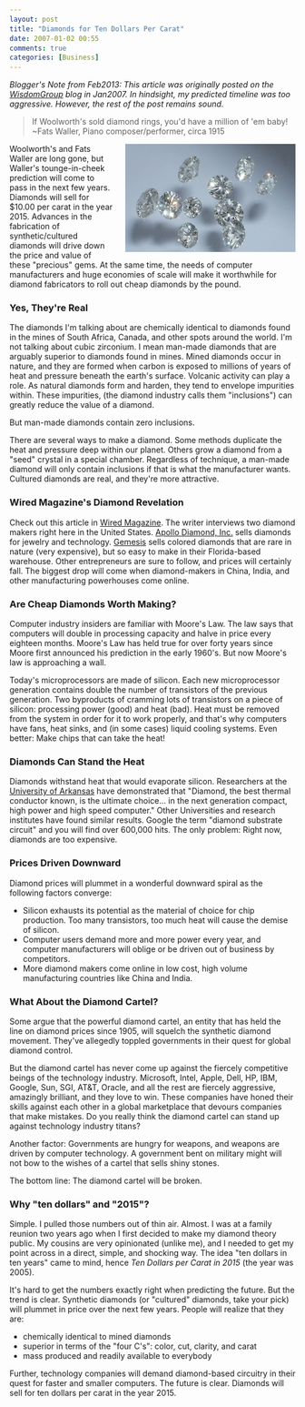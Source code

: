 ```yaml
---
layout: post
title: "Diamonds for Ten Dollars Per Carat"
date: 2007-01-02 00:55
comments: true
categories: [Business]
---
```

_Blogger's Note from Feb2013: This article was originally posted on the [WisdomGroup](http://wisdomgroup.com) blog in Jan2007. In hindsight, my predicted timeline was too aggressive. However, the rest of the post remains sound._

>If Woolworth's sold diamond rings, you'd have a million of 'em baby!<br/> ~Fats Waller, Piano composer/performer, circa 1915

<img style="margin-left:20px" src="/images/diamond.jpg" width="300" height="190" align="right" alt="Diamonds for Ten Dollars Per Carat" title="Diamonds for Ten Dollars Per Carat">

Woolworth's and Fats Waller are long gone, but Waller's tounge-in-cheek prediction will come to pass in the next few years. Diamonds will sell for $10.00 per carat in the year 2015. Advances in the fabrication of synthetic/cultured diamonds will drive down the price and value of these "precious" gems. At the same time, the needs of computer manufacturers and huge economies of scale will make it worthwhile for diamond fabricators to roll out cheap diamonds by the pound. 

<!--more-->

### Yes, They're Real

The diamonds I'm talking about are chemically identical to diamonds found in the mines of South Africa, Canada, and other spots around the world. I'm not talking about cubic zirconium. I mean man-made diamonds that are arguably superior to diamonds found in mines. Mined diamonds occur in nature, and they are formed when carbon is exposed to millions of years of heat and pressure beneath the earth's surface. Volcanic activity can play a role. As natural diamonds form and harden, they tend to envelope impurities within. These impurities, (the diamond industry calls them "inclusions") can greatly reduce the value of a diamond.

But man-made diamonds contain zero inclusions.

There are several ways to make a diamond. Some methods duplicate the heat and pressure deep within our planet. Others grow a diamond from a "seed" crystal in a special chamber. Regardless of technique, a man-made diamond will only contain inclusions if that is what the manufacturer wants. Cultured diamonds are real, and they're more attractive. 

### Wired Magazine's Diamond Revelation
Check out this article in [Wired Magazine](http://www.wired.com/wired/archive/11.09/diamond.html). The writer interviews two diamond makers right here in the United States. [Apollo Diamond, Inc.](http://en.wikipedia.org/wiki/Apollo_Diamond) sells diamonds for jewelry and technology. [Gemesis](http://www.gemesis.com) sells colored diamonds that are rare in nature (very expensive), but so easy to make in their Florida-based warehouse. Other entrepreneurs are sure to follow, and prices will certainly fall. The biggest drop will come when diamond-makers in China, India, and other manufacturing powerhouses come online.
 
### Are Cheap Diamonds Worth Making?
Computer industry insiders are familiar with Moore's Law. The law says that computers will double in processing capacity and halve in price every eighteen months. Moore's Law has held true for over forty years since Moore first announced his prediction in the early 1960's. But now Moore's law is approaching a wall.

Today's microprocessors are made of silicon. Each new microprocessor generation contains double the number of transistors of the previous generation. Two byproducts of cramming lots of transistors on a piece of silicon: processing power (good) and heat (bad). Heat must be removed from the system in order for it to work properly, and that's why computers have fans, heat sinks, and (in some cases) liquid cooling systems. Even better: Make chips that can take the heat!

### Diamonds Can Stand the Heat
Diamonds withstand heat that would evaporate silicon. Researchers at the [University of Arkansas](http://ieeexplore.ieee.org/xpl/freeabs_all.jsp?arnumber=512107) have demonstrated that "Diamond, the best thermal conductor known, is the ultimate choice... in the next generation compact, high power and high speed computer." Other Universities and research institutes have found similar results. Google the term "diamond substrate circuit" and you will find over 600,000 hits. The only problem: Right now, diamonds are too expensive.

### Prices Driven Downward
Diamond prices will plummet in a wonderful downward spiral as the following factors converge:

<ul>
<li>Silicon exhausts its potential as the material of choice for chip production. Too many transistors, too much heat will cause the demise of silicon.</li>
<li>Computer users demand more and more power every year, and computer manufacturers will oblige or be driven out of business by competitors.</li>
<li>More diamond makers come online in low cost, high volume manufacturing countries like China and India.</li>
</ul>

### What About the Diamond Cartel?
Some argue that the powerful diamond cartel, an entity that has held the line on diamond prices since 1905, will squelch the synthetic diamond movement. They've allegedly toppled governments in their quest for global diamond control.

But the diamond cartel has never come up against the fiercely competitive beings of the technology industry. Microsoft, Intel, Apple, Dell, HP, IBM, Google, Sun, SGI, AT&T, Oracle, and all the rest are fiercely aggressive, amazingly brilliant, and they love to win. These companies have honed their skills against each other in a global marketplace that devours companies that make mistakes. Do you really think the diamond cartel can stand up against technology industry titans? 

Another factor: Governments are hungry for weapons, and weapons are driven by computer technology. A government bent on military might will not bow to the wishes of a cartel that sells shiny stones.

The bottom line: The diamond cartel will be broken.

### Why "ten dollars" and "2015"?
Simple. I pulled those numbers out of thin air. Almost. I was at a family reunion two years ago when I first decided to make my diamond theory public. My cousins are very opinionated (unlike me), and I needed to get my point across in a direct, simple, and shocking way. The idea "ten dollars in ten years" came to mind, hence _Ten Dollars per Carat in 2015_ (the year was 2005).

It's hard to get the numbers exactly right when predicting the future. But the trend is clear. Synthetic diamonds (or "cultured" diamonds, take your pick) will plummet in price over the next few years. People will realize that they are:

<ul>
<li>chemically identical to mined diamonds</li>
<li>superior in terms of the "four C's": color, cut, clarity, and carat</li>
<li>mass produced and readily available to everybody</li>
</ul>

Further, technology companies will demand diamond-based circuitry in their quest for faster and smaller computers. The future is clear. Diamonds will sell for ten dollars per carat in the year 2015.
